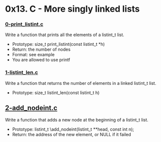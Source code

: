 # 0x13. C - More singly linked lists

### [0-print_listint.c](https://github.com/MrGiddy/alx-low_level_programming/blob/main/0x13-more_singly_linked_lists/0-print_listint.c)
Write a function that prints all the elements of a listint_t list.
* Prototype: size_t print_listint(const listint_t \*h)
* Return: the number of nodes
* Format: see example
* You are allowed to use printf

### [1-listint_len.c](https://github.com/MrGiddy/alx-low_level_programming/blob/main/0x13-more_singly_linked_lists/1-listint_len.c)
Write a function that returns the number of elements in a linked listint_t list.
* Prototype: size_t listint_len(const listint_t h)

## [2-add_nodeint.c]()
Write a function that adds a new node at the beginning of a listint_t list.
* Prototype: listint_t \add_nodeint(listint_t \*\*head, const int n);
* Return: the address of the new element, or NULL if it failed

